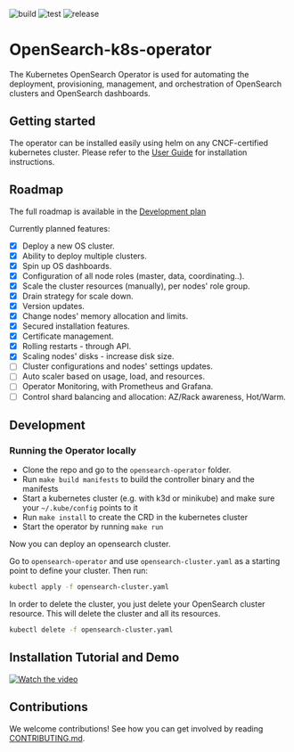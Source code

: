 ![build](https://github.com/opster/opensearch-k8s-operator/actions/workflows/docker-build.yaml/badge.svg) ![test](https://github.com/opster/opensearch-k8s-operator/actions/workflows/testing.yaml/badge.svg) ![release](https://img.shields.io/github/v/release/opster/opensearch-k8s-operator)

# OpenSearch-k8s-operator

The Kubernetes OpenSearch Operator is used for automating the deployment, provisioning, management, and orchestration of OpenSearch clusters and OpenSearch dashboards.

## Getting started

The operator can be installed easily using helm on any CNCF-certified kubernetes cluster. Please refer to the [User Guide](./docs/userguide/main.md) for installation instructions.

## Roadmap

The full roadmap is available in the [Development plan](./docs/designs/dev-plan.md)

Currently planned features:

- [x] Deploy a new OS cluster.
- [x] Ability to deploy multiple clusters.
- [x] Spin up OS dashboards.
- [x] Configuration of all node roles (master, data, coordinating..).
- [x] Scale the cluster resources (manually), per nodes' role group.
- [x] Drain strategy for scale down.
- [x] Version updates.
- [x] Change nodes' memory allocation and limits.
- [x] Secured installation features.
- [x] Certificate management.
- [x] Rolling restarts - through API.
- [x] Scaling nodes' disks - increase disk size.
- [ ] Cluster configurations and nodes' settings updates.
- [ ] Auto scaler based on usage, load, and resources.
- [ ] Operator Monitoring, with Prometheus and Grafana.
- [ ] Control shard balancing and allocation: AZ/Rack awareness, Hot/Warm.

## Development

### Running the Operator locally

- Clone the repo and go to the `opensearch-operator` folder.
- Run `make build manifests` to build the controller binary and the manifests
- Start a kubernetes cluster (e.g. with k3d or minikube) and make sure your `~/.kube/config` points to it
- Run `make install` to create the CRD in the kubernetes cluster
- Start the operator by running `make run`

Now you can deploy an opensearch cluster.

Go to `opensearch-operator` and use `opensearch-cluster.yaml` as a starting point to define your cluster. Then run:

```bash
kubectl apply -f opensearch-cluster.yaml
```

In order to delete the cluster, you just delete your OpenSearch cluster resource. This will delete the cluster and all its resources.

```bash
kubectl delete -f opensearch-cluster.yaml
```
## Installation Tutorial and Demo

[![Watch the video](https://opster.com/wp-content/uploads/2022/05/Open-Source-1000-×-563-px.png)](https://player.vimeo.com/video/708641527)

## Contributions

We welcome contributions! See how you can get involved by reading [CONTRIBUTING.md](./CONTRIBUTING.md).
